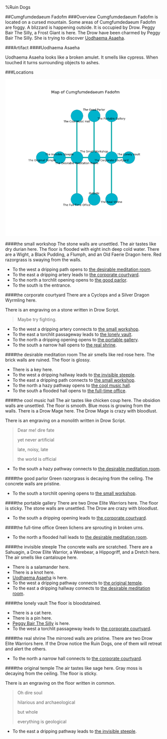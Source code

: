 %Ruin Dogs

##Cumgfumdedaeum Fadofm
###Overview
Cumgfumdedaeum Fadofm is located on a cursed mountain. Some areas of Cumgfumdedaeum Fadofm are foggy. A blizzard is happening outside. It is occupied by Drow. <a name="Peggy-Bair-The-Silly"></a>Peggy Bair The Silly, a Frost Giant is here. The Drow have been charmed by Peggy Bair The Silly. She  is trying to discover [Uodhaema Asaeha](#Uodhaema-Asaeha). 



###Artifact
####<a name="Uodhaema-Asaeha"></a>Uodhaema Asaeha


Uodhaema Asaeha looks like a broken amulet. It smells like cypress. When touched it turns surrounding objects to ashes. 





###Locations


![](../v2/images/Cumgfumdedaeum-Fadofm.png)

####<a name="the-small-workshop"></a>the small workshop
The stone walls are unsettled. The air tastes like dry	durian here. The floor is flooded with eight inch deep cold water. There are a Wight, a Black Pudding, a Flumph, and an Old Faerie Dragon here. Red razorgrass is swaying from the walls. 



* To the west a dripping path opens to [the desirable meditation room](#the-desirable-meditation-room).
* To the east a dripping artery leads to [the corporate courtyard](#the-corporate-courtyard).
* To the north a torchlit opening opens to [the good parlor](#the-good-parlor).
* To the south is the entrance.


####<a name="the-corporate-courtyard"></a>the corporate courtyard
There are a Cyclops and a Silver Dragon Wyrmling here. 

There is an engraving on a stone written in Drow Script. 

> Maybe try fighting.
>


* To the west a dripping artery connects to [the small workshop](#the-small-workshop).
* To the east a torchlit passageway leads to [the lonely vault](#the-lonely-vault).
* To the north a dripping opening opens to [the portable gallery](#the-portable-gallery).
* To the south a narrow hall opens to [the real shrine](#the-real-shrine).


####<a name="the-desirable-meditation-room"></a>the desirable meditation room
The air smells like red rose here. The brick walls are ruined. The floor is glossy. 



* There is a key here.
* To the west a dripping hallway leads to [the invisible steeple](#the-invisible-steeple).
* To the east a dripping path connects to [the small workshop](#the-small-workshop).
* To the north a hazy pathway opens to [the cool music hall](#the-cool-music-hall).
* To the south a flooded hall opens to [the full-time office](#the-full-time-office).


####<a name="the-cool-music-hall"></a>the cool music hall
The air tastes like chicken coup here. The obsidion walls are unsettled. The floor is smooth. Blue moss is growing from the walls. There is a Drow Mage here. The Drow Mage is crazy with bloodlust. 

There is an engraving on a monolith written in Drow Script. 

> Dear me! dire fate
>
> yet never artificial
>
> late, noisy, late
>
> the world is official
>


* To the south a hazy pathway connects to [the desirable meditation room](#the-desirable-meditation-room).


####<a name="the-good-parlor"></a>the good parlor
Green razorgrass is decaying from the ceiling. The concrete walls are pristine. 



* To the south a torchlit opening opens to [the small workshop](#the-small-workshop).


####<a name="the-portable-gallery"></a>the portable gallery
There are two Drow Elite Warriors here. The floor is sticky. The stone walls are unsettled. The Drow are crazy with bloodlust. 



* To the south a dripping opening leads to [the corporate courtyard](#the-corporate-courtyard).


####<a name="the-full-time-office"></a>the full-time office
Green lichens are sprouting in broken urns. 



* To the north a flooded hall leads to [the desirable meditation room](#the-desirable-meditation-room).


####<a name="the-invisible-steeple"></a>the invisible steeple
The concrete walls are scratched. There are a Sahuagin, a Drow Elite Warrior, a Werebear, a Hippogriff, and a Dretch here. The air smells like cantaloupe here. 



* There is a salamander here.
* There is a knot here.
* [Uodhaema Asaeha](#Uodhaema-Asaeha) is here.
* To the west a dripping pathway connects to [the original temple](#the-original-temple).
* To the east a dripping hallway connects to [the desirable meditation room](#the-desirable-meditation-room).


####<a name="the-lonely-vault"></a>the lonely vault
The floor is bloodstained. 



* There is a cat here.
* There is a pin here.
* [Peggy Bair The Silly](#Peggy-Bair-The-Silly) is here.
* To the west a torchlit passageway leads to [the corporate courtyard](#the-corporate-courtyard).


####<a name="the-real-shrine"></a>the real shrine
The mirrored walls are pristine. There are two Drow Elite Warriors here. If the Drow notice the Ruin Dogs, one of them will retreat and alert the others. 



* To the north a narrow hall connects to [the corporate courtyard](#the-corporate-courtyard).


####<a name="the-original-temple"></a>the original temple
The air tastes like sage here. Gray moss is decaying from the ceiling. The floor is sticky. 

There is an engraving on the floor written in common. 

> Oh dire soul
>
> hilarious and archaeological
>
> but whole
>
> everything is geological
>


* To the east a dripping pathway leads to [the invisible steeple](#the-invisible-steeple).


